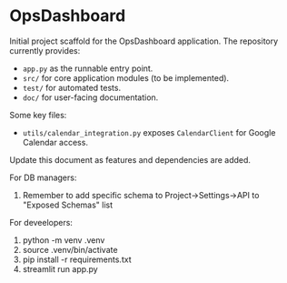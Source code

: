 # OpsDashboard

Initial project scaffold for the OpsDashboard application. The repository currently provides:

- `app.py` as the runnable entry point.
- `src/` for core application modules (to be implemented).
- `test/` for automated tests.
- `doc/` for user-facing documentation.

Some key files:
- `utils/calendar_integration.py` exposes `CalendarClient` for Google Calendar access.

Update this document as features and dependencies are added.

For DB managers:
1. Remember to add specific schema to Project->Settings->API to "Exposed Schemas" list

For deveelopers:
1. python -m venv .venv
2. source .venv/bin/activate
3. pip install -r requirements.txt
4. streamlit run app.py

